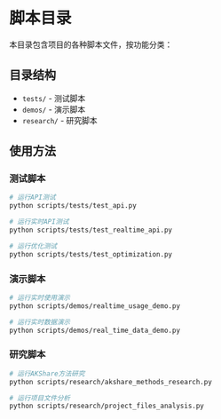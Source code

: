 # 脚本目录

本目录包含项目的各种脚本文件，按功能分类：

## 目录结构

- `tests/` - 测试脚本
- `demos/` - 演示脚本  
- `research/` - 研究脚本

## 使用方法

### 测试脚本
```bash
# 运行API测试
python scripts/tests/test_api.py

# 运行实时API测试
python scripts/tests/test_realtime_api.py

# 运行优化测试
python scripts/tests/test_optimization.py
```

### 演示脚本
```bash
# 运行实时使用演示
python scripts/demos/realtime_usage_demo.py

# 运行实时数据演示
python scripts/demos/real_time_data_demo.py
```

### 研究脚本
```bash
# 运行AKShare方法研究
python scripts/research/akshare_methods_research.py

# 运行项目文件分析
python scripts/research/project_files_analysis.py
```
